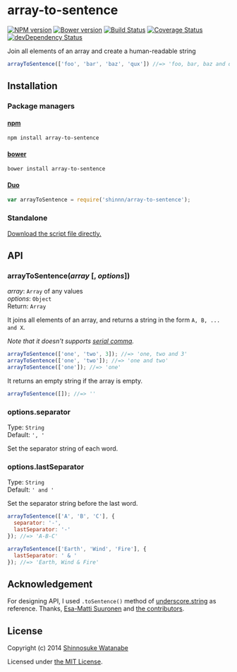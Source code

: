 # array-to-sentence

[![NPM version](https://badge.fury.io/js/array-to-sentence.svg)](https://www.npmjs.org/package/array-to-sentence)
[![Bower version](https://badge.fury.io/bo/array-to-sentence.svg)](https://github.com/shinnn/array-to-sentence/releases)
[![Build Status](https://travis-ci.org/shinnn/array-to-sentence.svg?branch=master)](https://travis-ci.org/shinnn/array-to-sentence)
[![Coverage Status](https://img.shields.io/coveralls/shinnn/array-to-sentence.svg)](https://coveralls.io/r/shinnn/array-to-sentence)
[![devDependency Status](https://david-dm.org/shinnn/array-to-sentence/dev-status.svg)](https://david-dm.org/shinnn/array-to-sentence#info=devDependencies)

Join all elements of an array and create a human-readable string

```javascript
arrayToSentence(['foo', 'bar', 'baz', 'qux']) //=> 'foo, bar, baz and qux';
```

## Installation

### Package managers

#### [npm](https://www.npmjs.org/)

```sh
npm install array-to-sentence
```

#### [bower](http://bower.io/)

```sh
bower install array-to-sentence
```

#### [Duo](http://duojs.org/)

```javascript
var arrayToSentence = require('shinnn/array-to-sentence');
```

### Standalone

[Download the script file directly.](https://raw.githubusercontent.com/shinnn/array-to-sentence/master/array-to-sentence.js)

## API

### arrayToSentence(*array* [, *options*])

*array*: `Array` of any values  
*options*: `Object`  
Return: `Array`

It joins all elements of an array, and returns a string in the form `A, B, ... and X`.

*Note that it doesn't supports [serial comma](http://wikipedia.org/wiki/Serial_comma).*

```javascript
arrayToSentence(['one', 'two', 3]); //=> 'one, two and 3'
arrayToSentence(['one', 'two']); //=> 'one and two'
arrayToSentence(['one']); //=> 'one'
```

It returns an empty string if the array is empty.

```javascript
arrayToSentence([]); //=> ''
```

### options.separator

Type: `String`  
Default: `', '`

Set the separator string of each word.

### options.lastSeparator

Type: `String`  
Default: `' and '`

Set the separator string before the last word.

```javascript
arrayToSentence(['A', 'B', 'C'], {
  separator: '-',
  lastSeparator: '-'
}); //=> 'A-B-C'

arrayToSentence(['Earth', 'Wind', 'Fire'], {
  lastSeparator: ' & '
}); //=> 'Earth, Wind & Fire'
```

## Acknowledgement

For designing API, I used `.toSentence()` method of [underscore.string](https://github.com/epeli/underscore.string) as reference. Thanks, [Esa-Matti Suuronen](https://github.com/epeli) and [the contributors](https://github.com/epeli/underscore.string/graphs/contributors).

## License

Copyright (c) 2014 [Shinnosuke Watanabe](https://github.com/shinnn)

Licensed under [the MIT License](./LICENSE).
